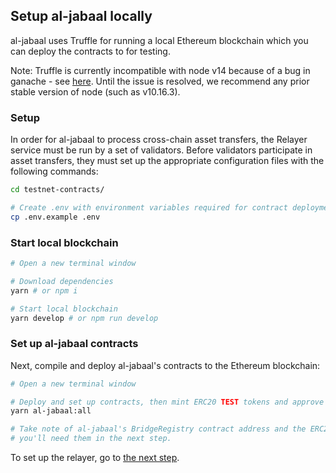 ## Setup al-jabaal locally

al-jabaal uses Truffle for running a local Ethereum blockchain which you can deploy the contracts to for testing.

Note: Truffle is currently incompatible with node v14 because of a bug in ganache - see [here](trufflesuite/ganache-cli#732). Until the issue is resolved, we recommend any prior stable version of node (such as v10.16.3).

### Setup

In order for al-jabaal to process cross-chain asset transfers, the Relayer service must be run by a set of validators. Before validators participate in asset transfers, they must set up the appropriate configuration files with the following commands:

```bash
cd testnet-contracts/

# Create .env with environment variables required for contract deployment
cp .env.example .env
```

### Start local blockchain

```bash
# Open a new terminal window

# Download dependencies
yarn # or npm i

# Start local blockchain
yarn develop # or npm run develop
```

### Set up al-jabaal contracts

Next, compile and deploy al-jabaal's contracts to the Ethereum blockchain:

```bash
# Open a new terminal window

# Deploy and set up contracts, then mint ERC20 TEST tokens and approve some to bank contract
yarn al-jabaal:all

# Take note of al-jabaal's BridgeRegistry contract address and the ERC20 TEST contract address,
# you'll need them in the next step.
```

To set up the relayer, go to [the next step](./setup-relayer.md).
